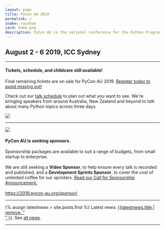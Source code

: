 ```yaml
---
layout: page
title: PyCon AU 2019
permalink: /
snake: rainbow
card: home.png
description: PyCon AU is the national conference for the Python Programming Community running August 2 - 6 2019 at the ICC, Sydney.
---
```



<h2 align="left" class="header-green dateh2">August 2 - 6 2019, ICC Sydney</h2>
<hr>
<div class="row">
  <div class="col-8"><h4>Tickets, schedule, and childcare still available!</h4>
  <p>Final remaining tickets are on sale for PyCon AU 2019. <a href="/attend/tickets/">Register today to avoid missing out!</a></p>
  <p>Check out our <a href="/schedule/">talk schedule</a> to plan out what you want to see. We're bringing speakers from around Australia, New Zealand and beyond to talk about many Python topics across three days.</p> 
  </div>
  <div class="col-4"><img class="img-fluid"  src="{{site.url}}/static/img/tickets.jpg"></div>
</div>
<hr>
<div class="row">
  <div class="col-4"><img class="img-fluid"  src="{{site.url}}/static/img/stickers.jpg"></div>
  <div class="col-8"><h4>PyCon AU is seeking sponsors.</h4>
  Sponsorship packages are available to suit a range of budgets, from small startup to enterprise.<br><br>We are still seeking a <b>Video Sponsor</b>, to help ensure every talk is recorded and published, and a <b>Development Sprints Sponsor</b>, to cover the cost of unlimited coffee for our sprinters.  <a href="https://2019.pycon-au.org/news/call-for-sponsorship/">Read our Call for Sponsorship Announcement.</a><br><BR><a href="https://2019.pycon-au.org/sponsor/">https://2019.pycon-au.org/sponsor/</a>
  </div>
</div>
<hr>

{% assign latestnews = site.posts.first %}
Latest news: <a href="{{latestnews.url}}">{{latestnews.title | remove: "<br>" }}</a>. See <a href="/news">all news</a>.

<hr>
